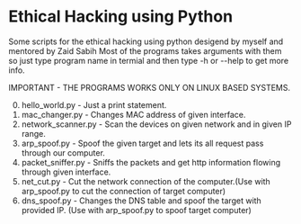 # Ethical Hacking using Python
Some scripts for the ethical hacking using python desigend by myself and mentored by Zaid Sabih
Most of the programs takes arguments with them so just type program name in termial and then type -h or --help to get more info.

IMPORTANT - THE PROGRAMS WORKS ONLY ON LINUX BASED SYSTEMS.

0. hello_world.py - Just a print statement.
1. mac_changer.py - Changes MAC address of given interface.
2. network_scanner.py - Scan the devices on given network and in given IP range.
3. arp_spoof.py - Spoof the given target and lets its all request pass through our computer.
4. packet_sniffer.py - Sniffs the packets and get http information flowing through given interface.
5. net_cut.py - Cut the network connection of the computer.(Use with arp_spoof.py to cut the connection of target computer)
6. dns_spoof.py - Changes the DNS table and spoof the target with provided IP. (Use with arp_spoof.py to spoof target computer)
